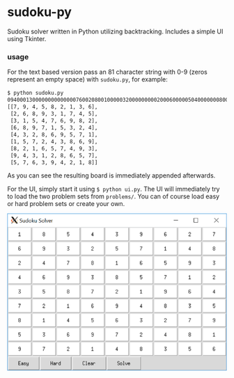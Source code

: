# sudoku-py

Sudoku solver written in Python utilizing backtracking. Includes a simple UI
using Tkinter.

### usage

For the text based version pass an 81 character string with 0-9 (zeros
represent an empty space) with `sudoku.py`, for example:

    $ python sudoku.py 094000130000000000000076002080010000032000000000200060000050400000008007006304008
    [[7, 9, 4, 5, 8, 2, 1, 3, 6],
     [2, 6, 8, 9, 3, 1, 7, 4, 5],
     [3, 1, 5, 4, 7, 6, 9, 8, 2],
     [6, 8, 9, 7, 1, 5, 3, 2, 4],
     [4, 3, 2, 8, 6, 9, 5, 7, 1],
     [1, 5, 7, 2, 4, 3, 8, 6, 9],
     [8, 2, 1, 6, 5, 7, 4, 9, 3],
     [9, 4, 3, 1, 2, 8, 6, 5, 7],
     [5, 7, 6, 3, 9, 4, 2, 1, 8]]

As you can see the resulting board is immediately appended afterwards.

For the UI, simply start it using `$ python ui.py`. The UI will immediately try
to load the two problem sets from `problems/`. You can of course load easy or
hard problem sets or create your own.

![Sample UI Usage](sample.png)
